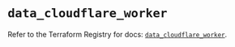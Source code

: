 # `data_cloudflare_worker`

Refer to the Terraform Registry for docs: [`data_cloudflare_worker`](https://registry.terraform.io/providers/cloudflare/cloudflare/5.9.0/docs/data-sources/worker).
